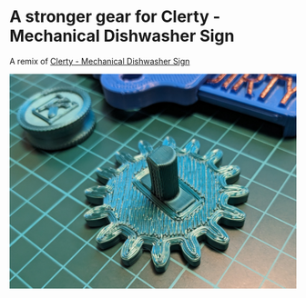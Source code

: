 # A stronger gear for Clerty - Mechanical Dishwasher Sign

A remix of [Clerty - Mechanical Dishwasher Sign](https://www.printables.com/model/269476-clerty-mechanical-dishwasher-sign/files)

![A stronger gear for Clerty - Mechanical Dishwasher Sign](images/clerty-stronger-gear.jpg)
